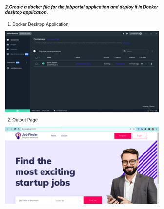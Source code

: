 ##### 2.Create a docker file for the jobportal application and deploy it in Docker desktop application.

1. Docker Desktop Application

![plot](img/Docker-Desktop.png)

2. Output Page

![plot](img/Output.png)


